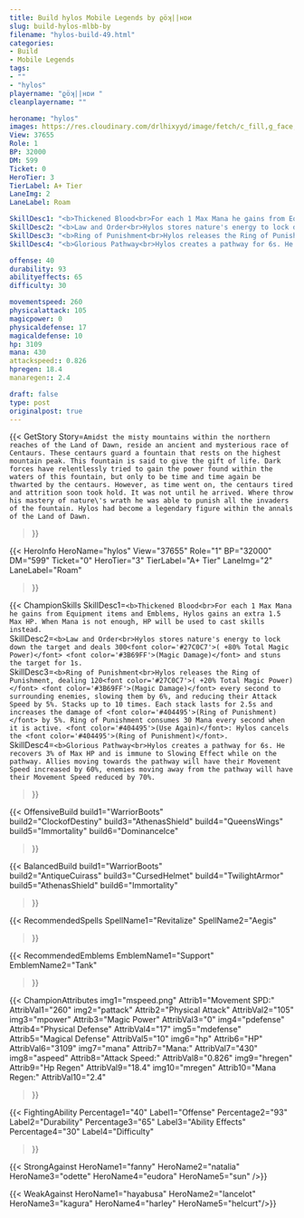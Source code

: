 ```yaml
---
title: Build hylos Mobile Legends by ϱöʞ||нɒи 
slug: build-hylos-mlbb-by
filename: "hylos-build-49.html"
categories: 
- Build 
- Mobile Legends
tags: 
- ""
- "hylos"
playername: "ϱöʞ||нɒи "
cleanplayername: ""

heroname: "hylos"
images: https://res.cloudinary.com/drlhixyyd/image/fetch/c_fill,g_face,f_auto/https://cdn2-build.mobagenie.my.id/p/images/banner/full/hylos.jpg
View: 37655 
Role: 1 
BP: 32000
DM: 599 
Ticket: 0 
HeroTier: 3 
TierLabel: A+ Tier 
LaneImg: 2
LaneLabel: Roam 

SkillDesc1: "<b>Thickened Blood<br>For each 1 Max Mana he gains from Equipment items and Emblems, Hylos gains an extra 1.5 Max HP. When Mana is not enough, HP will be used to cast skills instead."   
SkillDesc2: "<b>Law and Order<br>Hylos stores nature's energy to lock down the target and deals 300<font color='#27C0C7'>( +80% Total Magic Power)</font> <font color='#3B69FF'>(Magic Damage)</font> and stuns the target for 1s."   
SkillDesc3: "<b>Ring of Punishment<br>Hylos releases the Ring of Punishment, dealing 120<font color='#27C0C7'>( +20% Total Magic Power)</font> <font color='#3B69FF'>(Magic Damage)</font> every second to surrounding enemies, slowing them by 6%, and reducing their Attack Speed by 5%. Stacks up to 10 times. Each stack lasts for 2.5s and increases the damage of <font color='#404495'>(Ring of Punishment)</font> by 5%. Ring of Punishment consumes 30 Mana every second when it is active. <font color='#404495'>(Use Again)</font>: Hylos cancels the <font color='#404495'>(Ring of Punishment)</font>."   
SkillDesc4: "<b>Glorious Pathway<br>Hylos creates a pathway for 6s. He recovers 3% of Max HP and is immune to Slowing Effect while on the pathway. Allies moving towards the pathway will have their Movement Speed increased by 60%, enemies moving away from the pathway will have their Movement Speed reduced by 70%."  

offense: 40 
durability: 93 
abilityeffects: 65 
difficulty: 30 

movementspeed: 260
physicalattack: 105
magicpower: 0
physicaldefense: 17
magicaldefense: 10
hp: 3109
mana: 430
attackspeed:: 0.826
hpregen: 18.4
manaregen:: 2.4

draft: false
type: post
originalpost: true
---
```



{{< GetStory 
Story=` Amidst the misty mountains within the northern reaches of the Land of Dawn, reside an ancient and mysterious race of Centaurs. These centaurs guard a fountain that rests on the highest mountain peak. This fountain is said to give the gift of life. Dark forces have relentlessly tried to gain the power found within the waters of this fountain, but only to be time and time again be thwarted by the centaurs. However, as time went on, the centaurs tired and attrition soon took hold. It was not until he arrived. Where throw his mastery of nature\'s wrath he was able to punish all the invaders of the fountain. Hylos had become a legendary figure within the annals of the Land of Dawn. ` 
>}}

{{< HeroInfo 
HeroName="hylos" 
View="37655" 
Role="1" 
BP="32000" 
DM="599" 
Ticket="0" 
HeroTier="3" 
TierLabel="A+ Tier" 
LaneImg="2" 
LaneLabel="Roam" 
>}}
 
{{< ChampionSkills 
SkillDesc1=`<b>Thickened Blood<br>For each 1 Max Mana he gains from Equipment items and Emblems, Hylos gains an extra 1.5 Max HP. When Mana is not enough, HP will be used to cast skills instead.`   
SkillDesc2=`<b>Law and Order<br>Hylos stores nature's energy to lock down the target and deals 300<font color='#27C0C7'>( +80% Total Magic Power)</font> <font color='#3B69FF'>(Magic Damage)</font> and stuns the target for 1s.`   
SkillDesc3=`<b>Ring of Punishment<br>Hylos releases the Ring of Punishment, dealing 120<font color='#27C0C7'>( +20% Total Magic Power)</font> <font color='#3B69FF'>(Magic Damage)</font> every second to surrounding enemies, slowing them by 6%, and reducing their Attack Speed by 5%. Stacks up to 10 times. Each stack lasts for 2.5s and increases the damage of <font color='#404495'>(Ring of Punishment)</font> by 5%. Ring of Punishment consumes 30 Mana every second when it is active. <font color='#404495'>(Use Again)</font>: Hylos cancels the <font color='#404495'>(Ring of Punishment)</font>.`   
SkillDesc4=`<b>Glorious Pathway<br>Hylos creates a pathway for 6s. He recovers 3% of Max HP and is immune to Slowing Effect while on the pathway. Allies moving towards the pathway will have their Movement Speed increased by 60%, enemies moving away from the pathway will have their Movement Speed reduced by 70%.`   
>}}

{{< OffensiveBuild 
build1="WarriorBoots"  
build2="ClockofDestiny" 
build3="AthenasShield" 
build4="QueensWings" 
build5="Immortality" 
build6="DominanceIce" 
>}} 

{{< BalancedBuild 
build1="WarriorBoots"  
build2="AntiqueCuirass" 
build3="CursedHelmet" 
build4="TwilightArmor" 
build5="AthenasShield" 
build6="Immortality" 
>}}


{{< RecommendedSpells 
SpellName1="Revitalize" 
SpellName2="Aegis" 
>}}  

{{< RecommendedEmblems 
EmblemName1="Support" 
EmblemName2="Tank" 
>}}   


{{< ChampionAttributes
img1="mspeed.png" Attrib1="Movement SPD:" AttribVal1="260"
img2="pattack" Attrib2="Physical Attack" AttribVal2="105"
img3="mpower" Attrib3="Magic Power" AttribVal3="0"
img4="pdefense" Attrib4="Physical Defense" AttribVal4="17"
img5="mdefense" Attrib5="Magical Defense" AttribVal5="10"
img6="hp" Attrib6="HP" AttribVal6="3109"
img7="mana" Attrib7="Mana:" AttribVal7="430"
img8="aspeed" Attrib8="Attack Speed:" AttribVal8="0.826"
img9="hregen" Attrib9="Hp Regen" AttribVal9="18.4"
img10="mregen" Attrib10="Mana Regen:" AttribVal10="2.4"
>}}


{{< FightingAbility
Percentage1="40" Label1="Offense"
Percentage2="93" Label2="Durability"
Percentage3="65" Label3="Ability Effects"
Percentage4="30" Label4="Difficulty"
 >}}

{{< StrongAgainst 
HeroName1="fanny"
HeroName2="natalia"
HeroName3="odette"
HeroName4="eudora"
HeroName5="sun"
/>}}

{{< WeakAgainst
HeroName1="hayabusa"
HeroName2="lancelot"
HeroName3="kagura"
HeroName4="harley"
HeroName5="helcurt"/>}}
